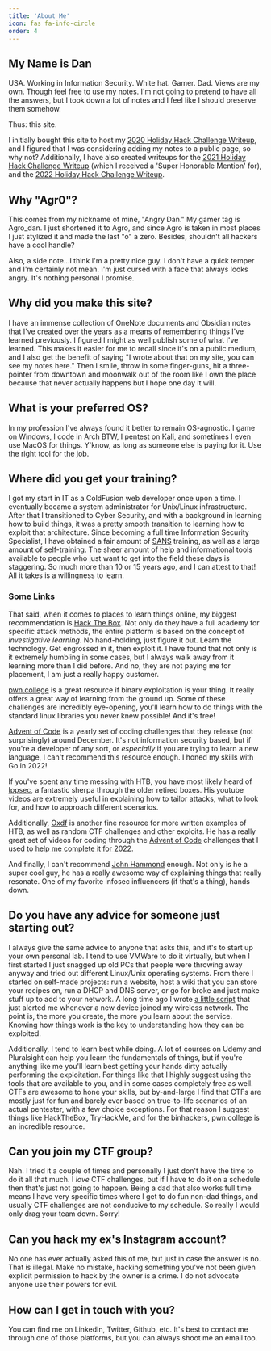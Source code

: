 ```yaml
---
title: 'About Me'
icon: fas fa-info-circle
order: 4
---
```


## My Name is Dan

USA. Working in Information Security. White hat. Gamer. Dad. Views are my own. Though feel free to use my notes. I'm not going to pretend to have all the answers, but I took down a lot of notes and I feel like I should preserve them somehow.

Thus: this site.

I initially bought this site to host my [2020 Holiday Hack Challenge Writeup](https://hhc2020.agrohacksstuff.io), and I figured that I was considering adding my notes to a public page, so why not? Additionally, I have also created writeups for the [2021 Holiday Hack Challenge Writeup](https://hhc2021.agrohacksstuff.io) (which I received a 'Super Honorable Mention' for), and the [2022 Holiday Hack Challenge Writeup](https://hhc2022.agrohacksstuff.io).

## Why "Agr0"?

This comes from my nickname of mine, "Angry Dan." My gamer tag is Agro_dan. I just shortened it to Agro, and since Agro is taken in most places I just stylized it and made the last "o" a zero. Besides, shouldn't all hackers have a cool handle?

Also, a side note...I think I'm a pretty nice guy. I don't have a quick temper and I'm certainly not mean. I'm just cursed with a face that always looks angry. It's nothing personal I promise.

## Why did you make this site?

I have an immense collection of OneNote documents and Obsidian notes that I've created over the years as a means of remembering things I've learned previously. I figured I might as well publish some of what I've learned. This makes it easier for me to recall since it's on a public medium, and I also get the benefit of saying "I wrote about that on my site, you can see my notes here." Then I smile, throw in some finger-guns, hit a three-pointer from downtown and moonwalk out of the room like I own the place because that never actually happens but I hope one day it will.

## What is your preferred OS?

In my profession I've always found it better to remain OS-agnostic. I game on Windows, I code in Arch BTW, I pentest on Kali, and sometimes I even use MacOS for things. Y'know, as long as someone else is paying for it. Use the right tool for the job.

## Where did you get your training?

I got my start in IT as a ColdFusion web developer once upon a time. I eventually became a system administrator for Unix/Linux infrastructure. After that I transitioned to Cyber Security, and with a background in learning how to build things, it was a pretty smooth transition to learning how to exploit that architecture. Since becoming a full time Information Security Specialist, I have obtained a fair amount of [SANS](https://www.sans.org/) training, as well as a large amount of self-training. The sheer amount of help and informational tools available to people who just want to get into the field these days is staggering. So much more than 10 or 15 years ago, and I can attest to that! All it takes is a willingness to learn.

### Some Links

That said, when it comes to places to learn things online, my biggest recommendation is [Hack The Box](https://hackthebox.com). Not only do they have a full academy for specific attack methods, the entire platform is based on the concept of _investigative learning_. No hand-holding, just figure it out. Learn the technology. Get engrossed in it, then exploit it. I have found that not only is it extremely humbling in some cases, but I always walk away from it learning more than I did before. And no, they are not paying me for placement, I am just a really happy customer.

[pwn.college](https://pwn.college/) is a great resource if binary exploitation is your thing. It really offers a great way of learning from the ground up. Some of these challenges are incredibly eye-opening, you'll learn how to do things with the standard linux libraries you never knew possible! And it's free!

[Advent of Code](https://adventofcode.com/) is a yearly set of coding challenges that they release (not surprisingly) around December. It's not information security based, but if you're a developer of any sort, or _especially_ if you are trying to learn a new language, I can't recommend this resource enough. I honed my skills with Go in 2022!

If you've spent any time messing with HTB, you have most likely heard of [Ippsec](https://ippsec.rocks/?#), a fantastic sherpa through the older retired boxes. His youtube videos are extremely useful in explaining how to tailor attacks, what to look for, and how to approach different scenarios.

Additionally, [Oxdf](https://0xdf.gitlab.io/) is another fine resource for more written examples of HTB, as well as random CTF challenges and other exploits. He has a really great set of videos for coding through the [Advent of Code](https://adventofcode.com) challenges that I used to [help me complete it for 2022](https://github.com/AgroDan/aoc2022).

And finally, I can't recommend [John Hammond](https://johnhammond.org/) enough. Not only is he a super cool guy, he has a really awesome way of explaining things that really resonate. One of my favorite infosec influencers (if that's a thing), hands down.

## Do you have any advice for someone just starting out?

I always give the same advice to anyone that asks this, and it's to start up your own personal lab. I tend to use VMWare to do it virtually, but when I first started I just snagged up old PCs that people were throwing away anyway and tried out different Linux/Unix operating systems. From there I started on self-made projects: run a website, host a wiki that you can store your recipes on, run a DHCP and DNS server, or go for broke and just make stuff up to add to your network. A long time ago I wrote [a little script](https://github.com/AgroDan/sauron) that just alerted me whenever a new device joined my wireless network. The point is, the more you create, the more you learn about the service. Knowing how things work is the key to understanding how they can be exploited.

Additionally, I tend to learn best while doing. A lot of courses on Udemy and Pluralsight can help you learn the fundamentals of things, but if you're anything like me you'll learn best getting your hands dirty actually performing the exploitation. For things like that I highly suggest using the tools that are available to you, and in some cases completely free as well. CTFs are awesome to hone your skills, but by-and-large I find that CTFs are mostly just for fun and barely ever based on true-to-life scenarios of an actual pentester, with a few choice exceptions. For that reason I suggest things like HackTheBox, TryHackMe, and for the binhackers, pwn.college is an incredible resource.

## Can you join my CTF group?

Nah. I tried it a couple of times and personally I just don't have the time to do it all that much. I *love* CTF challenges, but if I have to do it on a schedule then that's just not going to happen. Being a dad that also works full time means I have very specific times where I get to do fun non-dad things, and usually CTF challenges are not conducive to my schedule. So really I would only drag your team down. Sorry!

## Can you hack my ex's Instagram account?

No one has ever actually asked this of me, but just in case the answer is no. That is illegal. Make no mistake, hacking something you've not been given explicit permission to hack by the owner is a crime. I do not advocate anyone use their powers for evil.

## How can I get in touch with you?

You can find me on LinkedIn, Twitter, Github, etc. It's best to contact me through one of those platforms, but you can always shoot me an email too.